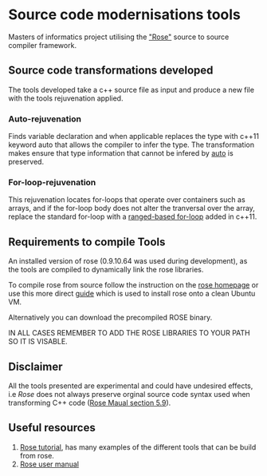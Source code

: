 # Source code modernisations tools
Masters of informatics project utilising the ["Rose"](http://rosecompiler.org/) source to source compiler framework.

## Source code transformations developed
The tools developed take a c++ source file as input and produce a new file with the tools rejuvenation applied. 

### Auto-rejuvenation
Finds variable declaration and when applicable replaces the type with c++11 keyword auto that allows the compiler to infer the type. The transformation makes ensure that type information that cannot be infered by [auto](https://en.cppreference.com/w/cpp/language/auto) is preserved.

### For-loop-rejuvenation
This rejuvenation locates for-loops that operate over containers such as arrays, and if the for-loop body does not alter the tranversal over the array, replace the standard for-loop with a [ranged-based for-loop](https://en.cppreference.com/w/cpp/language/range-for) added in c++11.


## Requirements to compile Tools
An installed version of rose (0.9.10.64 was used during development), as the tools are compiled to dynamically link the rose libraries.

To compile rose from source follow the instruction on the [rose homepage](http://rosecompiler.org/ROSE_HTML_Reference/group__installation.html) or use this more direct [guide](https://github.com/rose-compiler/rose-develop/blob/master/scripts/2017-03-ROSE-Unbuntu-16.04-VM-setup.sh) which is used to install rose onto a clean Ubuntu VM.

Alternatively you can download the precompiled ROSE binary.

IN ALL CASES REMEMBER TO ADD THE ROSE LIBRARIES TO YOUR PATH SO IT IS VISABLE.

## Disclaimer

All the tools presented are experimental and could have undesired effects, i.e *Rose* does not always preserve orginal source code syntax used when transforming C++ code ([Rose Maual section 5.9](http://www.rosecompiler.org/ROSE_UserManual/ROSE-UserManual.pdf#section.5.9)).

## Useful resources
1. [Rose tutorial](rosecompiler.org/ROSE_Tutorial/ROSE-Tutorial.pdf), has many examples of the different tools that can be build from rose.
2. [Rose user manual](www.rosecompiler.org/ROSE_UserManual/ROSE-UserManual.pdf) 
